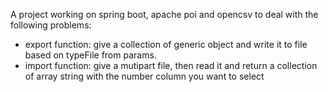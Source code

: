 A project working on spring boot, apache poi and opencsv to deal with the following problems:

- export function: give a collection of generic object and write it to file based on typeFile from params.
- import function: give a mutipart file, then read it and return a collection of array string with the number column you want to select
